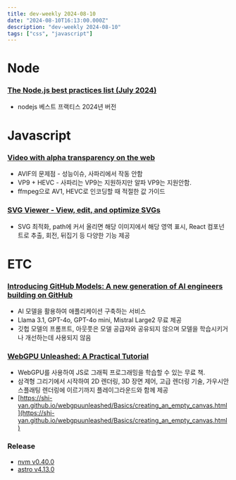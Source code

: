 ```yaml
---
title: dev-weekly 2024-08-10
date: "2024-08-10T16:13:00.000Z"
description: "dev-weekly 2024-08-10"
tags: ["css", "javascript"]
---
```


# Node

### **[The Node.js best practices list (July 2024)](https://github.com/goldbergyoni/nodebestpractices)**

- nodejs 베스트 프랙티스 2024년 버전

# Javascript

### **[Video with alpha transparency on the web](https://jakearchibald.com/2024/video-with-transparency/)**

- AVIF의 문제점 - 성능이슈, 사파리에서 작동 안함
- VP9 + HEVC - 사파리는 VP9는 지원하지만 알파 VP9는 지원안함.
- ffmpeg으로 AV1, HEVC로 인코딩할 때 적절한 값 가이드

### **[SVG Viewer - View, edit, and optimize SVGs](https://www.svgviewer.dev/)**

- SVG 최적화, path에 커서 올리면 해당 이미지에서 해당 영역 표시, React 컴포넌트로 추출, 회전, 뒤집기 등 다양한 기능 제공

# ETC

### **[Introducing GitHub Models: A new generation of AI engineers building on GitHub](https://github.blog/news-insights/product-news/introducing-github-models/)**

- AI 모델을 활용하여 애플리케이션 구축하는 서비스
- Llama 3.1, GPT-4o, GPT-4o mini, Mistral Large2 무료 제공
- 깃헙 모델의 프롬프트, 아웃풋은 모델 공급자와 공유되지 않으며 모델을 학습시키거나 개선하는데 사용되지 않음

### **[WebGPU Unleashed: A Practical Tutorial](https://shi-yan.github.io/webgpuunleashed/)**

- WebGPU를 사용하여 JS로 그래픽 프로그래밍을 학습할 수 있는 무료 책.
- 삼격형 그리기에서 시작하여 2D 렌더링, 3D 장면 제어, 고급 렌더링 기술, 가우시안 스플래팅 렌더링에 이르기까지 플레이그라운드와 함께 제공
- [https://shi-yan.github.io/webgpuunleashed/Basics/creating_an_empty_canvas.html](https://shi-yan.github.io/webgpuunleashed/Basics/creating_an_empty_canvas.html)

### **Release**

- [nvm v0.40.0](https://github.com/nvm-sh/nvm/releases/tag/v0.40.0)
- [astro v4.13.0](https://astro.build/blog/astro-4130/)